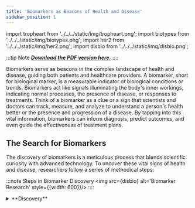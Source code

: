 ```yaml
---
title: 'Biomarkers as Beacons of Health and Disease'
sidebar_position: 1
---
```

import tropheart from '../../../static/img/tropheart.png';
import biotypes from '../../../static/img/biotypes.png';
import her2 from '../../../static/img/her2.png';
import disbio from '../../../static/img/disbio.png';

:::tip Note
[***Download the PDF version here.***](../../../src/assets/Biomarkers%20Article.pdf)
::::

Biomarkers serve as beacons in the complex landscape of health and disease, guiding both patients and healthcare providers. A biomarker, short for biological marker, is a measurable indicator of biological conditions or trends. Biomarkers act like signals illuminating the body's inner workings, indicating normal processes, the presence of disease, or responses to treatments. Think of a biomarker as a clue or a sign that scientists and doctors can track, measure, and analyze to understand a person's health better or the presence and progression of a disease. By tapping into this vital information, biomarkers can inform diagnosis, predict outcomes, and even guide the effectiveness of treatment plans.

## The Search for Biomarkers

The discovery of biomarkers is a meticulous process that blends scientific curiosity with advanced technology. To uncover these vital signs of health and disease, researchers follow a series of methodical steps:

:::note Steps in Biomarker Discovery
<img src={disbio} alt='Biomarker Research' style={{width: 600}}/>
::::

<details>
<summary>**Discovery**</summary> 

The journey begins with a hypothesis. Scientists collect and compare samples from healthy individuals and those with specific diseases, searching for any biological differences that stand out. This could be anything from a unique protein found in the blood of patients with heart disease to a genetic mutation present in individuals with a particular type of cancer.
<details>
    <summary>**Analysis**</summary> 

    When a potential biomarker is identified, it is put to the test in various conditions and populations to ensure it is consistently associated with the disease. Advanced software is often used to handle the immense amount of data this research generates, looking for patterns that confirm the biomarker's relevance.
        <details>
            <summary>**Clinical Correlation**</summary> 

            The most promising biomarkers then move into clinical trials, where they are tested in a larger, more varied group of people to validate their accuracy and reliability. Here, scientists determine whether the biomarker can truly predict or diagnose a disease in the broader population, outside the controlled settings of initial research.
                <details>
                    <summary>**Refinement and Approval**</summary> 

                    Before a biomarker can be used in healthcare settings, it must undergo a rigorous process of refinement and regulatory approval. This ensures the biomarker is both safe and effective for public use.
            </details>
        </details>
    </details> 
</details>

Throughout this process, the goal is to find biomarkers that can be easily and reliably measured, providing a clear signal of a person's health status. For patients and healthcare providers, understanding how biomarkers are discovered helps in appreciating the science behind medical tests and treatments, and in recognizing the role these markers play in tailoring healthcare to individual needs.


## The Spectrum of Biomarkers and Therapeutic Uses

Biomarkers are diverse and multifaceted, each type providing unique insights into various aspects of health and disease. Understanding the different types of biomarkers and their specific applications can significantly enhance how diseases are detected, monitored, and treated. This section will explore the primary categories of biomarkers, shedding light on their role in advancing medical science and improving patient care.

:::note Types of Biomarkers
<img src={biotypes} alt='Types of Biomarkers' style={{width: 700}}/>
::::

**Types of Biomarkers:**
1.	**Diagnostic Biomarkers:** Diagnostic biomarkers help in identifying the presence of a particular disease in an individual. These are often used in medical tests to confirm or rule out conditions, making them essential for accurate and timely diagnosis.

2.	**Prognostic Biomarkers:** Prognostic biomarkers provide information about the likely course of a disease in an individual. They can predict the progression of a disease, such as indicating how aggressive a cancer might be or the likelihood of recovery in heart disease patients.

3.	**Predictive Biomarkers:** Predictive biomarkers are used to determine the likelihood of response to a particular treatment. They are crucial in the field of personalized medicine, as they help tailor treatments to individuals based on their unique biomarker profiles, enhancing efficacy and minimizing side effects.

4.	**Pharmacodynamic Biomarkers:** These biomarkers indicate whether a drug is having its intended effect in a patient and at what dose. Pharmacodynamic biomarkers are invaluable in drug development and ongoing patient care, ensuring that treatments are effective and adjusted as needed.

5.	**Surrogate Biomarkers:** A type of biomarker used as a substitute for a clinically meaningful endpoint that directly measures how a patient feels, functions, or survives. These biomarkers are intended to predict the effects of a therapeutic intervention, often before definitive clinical outcomes can be observed. Surrogate biomarkers are particularly valuable in clinical trials and therapeutic development because they can provide earlier indications of whether a treatment is effective, potentially speeding up the process of drug approval and patient access to new therapies.

5.	**Safety Biomarkers:** Safety biomarkers signal the potential toxic effects of a treatment or exposure to certain substances. They are vital in clinical trials and environmental health, providing early warnings that can prevent harm and guide decision-making about the safety of a drug or environmental agent.
Each type of biomarker plays a pivotal role in the landscape of healthcare and research, contributing to a deeper understanding of diseases and more personalized approaches to health management.

##  Real-World Applications of Biomarkers

Explore how biomarkers have been successfully applied in real-world scenarios, illustrating their impact on diagnostics, treatment, and patient care.



**Use of Troponin for Heart Attack Diagnosis**
:::note Cardiac Biomarkers
<img src={tropheart} alt='Cardiac Biomarkers' style={{width: 500}}/>
::::
- **Background:** Troponin is a protein released into the bloodstream when heart muscle is damaged. It is an essential biomarker for diagnosing myocardial infarction (heart attack).
- **Application:** Emergency departments globally use troponin tests as part of the diagnostic process when a heart attack is suspected. The rapid detection of elevated troponin levels enables immediate and appropriate therapeutic intervention.
- **Outcome:** The use of troponin tests has significantly improved the speed and accuracy of heart attack diagnosis, leading to quicker treatment initiation and better patient outcomes.  
  
  

**HER2 Protein in Breast Cancer**
:::note Overexpression of HER2
<img src={her2} alt='Overexpression of HER2' style={{width: 800}}/>
<figcaption><sub>Source: https://www.knowyourbiomarker.org/biomarkers/her2</sub></figcaption>
::::
- **Background:** HER2 is a protein that promotes the growth of cancer cells. In about 20% of breast cancer cases, this protein is present in high amounts, and its detection is crucial for determining treatment strategy.
- **Application:** Testing for HER2 expression helps identify patients who will benefit from HER2-targeted therapies, such as trastuzumab (Herceptin), which specifically attacks HER2-positive cancer cells.
- **Outcome:** Patients with HER2-positive breast cancer who receive targeted therapy generally have a much better prognosis, with significant reductions in recurrence and mortality rates.
  
  

## Emerging Trends

Trends emerging in biomarker research promise to revolutionize the early detection of diseases and the personalization of patient care, utilizing breakthroughs in genetics and artificial intelligence.

**Genetic Biomarkers for Alzheimer's Disease**
- **Research Focus:** Researchers are identifying specific genetic markers that predict the risk of Alzheimer's disease. These biomarkers can be present decades before symptoms arise.
- **Potential Impact:** Early identification allows for the possibility of delaying or preventing the onset of Alzheimer's through lifestyle changes, medication, or participation in clinical trials.
  
    

**Artificial Intelligence in Biomarker Discovery**
- **Research Focus:** AI is increasingly used to sift through vast amounts of medical data to discover new biomarkers. Machine learning algorithms can identify patterns that human researchers may overlook.
- **Potential Impact:** AI accelerates biomarker discovery, enhances diagnostic processes, and optimizes treatment protocols, making medical care more effective and efficient.
  
  

## Technological Innovations in Biomarker Research

The field of biomarker research is rapidly evolving, driven by groundbreaking technologies that enhance the discovery and utility of biomarkers. These innovations not only improve diagnostic accuracy but also open new avenues for personalized medicine.

**CRISPR and Gene Editing**

- **Technology:** CRISPR and other gene-editing tools allow researchers to edit parts of the genome with high precision. This capability is crucial for understanding genetic biomarkers and their roles in diseases.
- **Impact:** Gene editing is revolutionizing the way diseases are studied and treated, enabling the development of more targeted therapies based on specific biomarkers.
  
    
  

**Next-Generation Sequencing (NGS)**

- **Technology:** NGS technologies provide a comprehensive analysis of genetic material, allowing for the rapid sequencing of DNA and RNA. This technology can identify genetic variations and mutations that serve as biomarkers.
- **Impact:** NGS accelerates the identification of biomarkers, reduces costs, and enhances the personalization of healthcare by providing detailed genetic profiles.
  
    
**Wearable Health Technology**

- **Technology:** Advanced wearables and mobile devices are increasingly capable of monitoring and collecting health-related data, including physiological biomarkers.
- **Impact:** These devices make it possible to continuously monitor health indicators in real-time, providing a dynamic view of an individual's health and improving disease prediction and management.
  
    

## Challenges and Limitations in Biomarker Development
Despite their potential, the development of biomarkers faces several significant challenges that can impact their clinical utility and acceptance.

**Specificity and Sensitivity**
- **Challenge:** High specificity and sensitivity are crucial for effective biomarkers to ensure they accurately detect a condition without false positives or negatives.
- **Impact:** Challenges with specificity and sensitivity can lead to misdiagnoses, resulting in inappropriate treatments that can harm patients.
  
    

**Ethical and Regulatory Concerns**
- **Challenge:** The use of genetic biomarkers, in particular, raises concerns about privacy, consent, and potential discrimination.
- **Impact:** There is a need for stringent ethical guidelines and robust regulatory oversight to manage these issues, ensuring patient rights are protected while fostering scientific advancement.
  
    

**Regulatory Challenges**
- **Challenge:** The approval process for new biomarkers can be complex and lengthy, involving multiple stages of validation and compliance with international standards.
- **Impact:** This complexity can delay the availability of important new diagnostics and treatments, affecting patient care.
  
    

## Patient Perspectives
Understanding biomarkers from the patient's perspective is crucial for integrating these tools into healthcare systems in a way that respects and enhances patient autonomy and involvement.

**Patient Education and Involvement**
- **Importance:** Comprehensive education on biomarkers helps patients make informed decisions about their healthcare, enhancing their engagement and satisfaction with the treatment process.
- **Benefit:** An informed patient is more likely to adhere to treatment protocols and engage actively with healthcare providers, improving overall health outcomes.
  
    

**Privacy and Data Security**
- **Concern:** With the increase in genetic testing and personalized medicine, patients are understandably concerned about the security and use of their personal health information.
- **Addressing Concerns:** Healthcare providers must ensure that all biomarker data is handled securely, with clear communication to patients about how their data is used and who has access to it.
  
    

## Realizing the Future of Medicine Through Biomarkers
In the complex field of healthcare, biomarkers stand out as essential tools that bridge cutting-edge research with practical clinical applications. They not only enhance the accuracy of diagnoses and the effectiveness of treatments but also pave the way for personalized medicine, with treatments tailored to individual genetic and molecular profiles. As research continues to advance, the potential for biomarkers to revolutionize disease management and patient care grows, promising a future where medicine is more predictive, preventive, and personalized. This exploration of biomarkers not only highlights their diverse roles but also underscores the importance of ongoing research and dialogue among scientists, clinicians, and patients to fully realize their potential in improving health outcomes.


<details>
<summary>**References**</summary>

1.	Albert MA. Biomarkers and Heart Disease. J Clin Sleep Med. Published online October 15, 2011. doi:10.5664/JCSM.1342.
2. Dugan J. Biomarkers: An important clinical assessment tool. AJN The American Journal of Nursing. 2012;112(9):52-58. doi:10.1097/01.NAJ.0000418920.07835.2b
3. Griffiths HR, Møller L, Bartosz G, et al. Biomarkers. In: Molecular Aspects of Medicine. February 2002;23(1-3):101-208, chapter 3. doi:10.1016/S0098-2997(02)00017-1.
4. Meditrial. Clinical Trials: How Biomarkers Help Research. Meditrial website. Published September 2022. Accessed April 20, 2024. https://www.meditrial.net/2022/09/clinical-trials-how-biomarkers-help-research/
5. National Institute of Environmental Health Sciences. Biomarkers. NIEHS website. Accessed April 20, 2024. https://www.niehs.nih.gov/health/topics/science/biomarkers
6. Poste G. Bring on the biomarkers. Nature. 2011;469(7329):156-157. doi:10.1038/469156a
7. Savic-Radojevic A, Pljesa-Ercegovac M, Matic M, Simic D, Radovanovic S, Simic T. Novel Biomarkers of Heart Failure. In: Advances in Clinical Chemistry. 2017;79:93-152. doi:10.1016/bs.acc.2016.09.002.
8. U.S. Food and Drug Administration. What Are Biomarkers and Why Are They Important Transcript. FDA website. Accessed April 20, 2024. https://www.fda.gov/drugs/biomarker-qualification-program/what-are-biomarkers-and-why-are-they-important-transcript
9. van Kimmenade RRJ, Januzzi JL Jr. Emerging Biomarkers in Heart Failure. Clin Chem. 2012;58(1):127-138. doi:10.1373/clinchem.2011.165720.
</details>